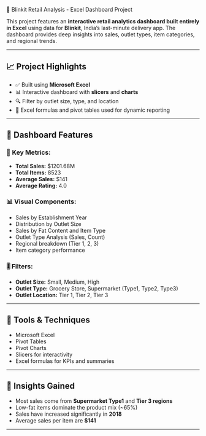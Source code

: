  🛒 Blinkit Retail Analysis - Excel Dashboard Project

This project features an **interactive retail analytics dashboard built entirely in Excel** using data for **Blinkit**, India’s last-minute delivery app. The dashboard provides deep insights into sales, outlet types, item categories, and regional trends.



---

## 📈 Project Highlights

- ✅ Built using **Microsoft Excel**
- 📊 Interactive dashboard with **slicers** and **charts**
- 🔍 Filter by outlet size, type, and location
- 📁 Excel formulas and pivot tables used for dynamic reporting

---

## 📌 Dashboard Features

### 🎯 Key Metrics:
- **Total Sales:** $1201.68M  
- **Total Items:** 8523  
- **Average Sales:** $141  
- **Average Rating:** 4.0  

### 📊 Visual Components:
- Sales by Establishment Year  
- Distribution by Outlet Size  
- Sales by Fat Content and Item Type  
- Outlet Type Analysis (Sales, Count)  
- Regional breakdown (Tier 1, 2, 3)  
- Item category performance  

### 🎚 Filters:
- **Outlet Size:** Small, Medium, High  
- **Outlet Type:** Grocery Store, Supermarket (Type1, Type2, Type3)  
- **Outlet Location:** Tier 1, Tier 2, Tier 3  

---

## 🧰 Tools & Techniques

- Microsoft Excel  
- Pivot Tables  
- Pivot Charts  
- Slicers for interactivity  
- Excel formulas for KPIs and summaries  

---

## 🧠 Insights Gained

- Most sales come from **Supermarket Type1** and **Tier 3 regions**
- Low-fat items dominate the product mix (~65%)
- Sales have increased significantly in **2018**
- Average sales per item are **$141**

---


